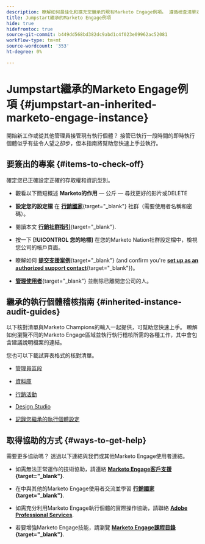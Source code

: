 ```yaml
---
description: 瞭解如何最佳化和擴充您繼承的現有Marketo Engage例項。 遵循檢查清單以稽核管理員設定並維護資料庫衛生。
title: Jumpstart繼承的Marketo Engage例項
hide: true
hidefromtoc: true
source-git-commit: b449dd568bd382dc9abd1c4f023e09962ac52081
workflow-type: tm+mt
source-wordcount: '353'
ht-degree: 0%

---
```


# Jumpstart繼承的Marketo Engage例項 {#jumpstart-an-inherited-marketo-engage-instance}

開始新工作或從其他管理員接管現有執行個體？ 接管已執行一段時間的即時執行個體似乎有些令人望之卻步，但本指南將幫助您快速上手並執行。

## 要簽出的專案 {#items-to-check-off}

確定您已正確設定正確的存取權和資訊型別。

* 觀看以下簡短概述 **Marketo的作用**  — 公斤 — 尋找更好的影片或DELETE

* **設定您的設定檔** 在 [**行銷國家**](https://nation.marketo.com/){target="_blank"} 社群（需要使用者名稱和密碼）。

* 閱讀本文 [**行銷社群指引**](https://nation.marketo.com/t5/community-guidelines/ct-p/community-guidelines){target="_blank"}.

* 按一下 **[!UICONTROL 您的地標]** 在您的Marketo Nation社群設定檔中，檢視您公司的帳戶頁面。

* 瞭解如何 [**提交支援案例**](https://nation.marketo.com/t5/Knowledgebase/Submitting-a-Support-Case-to-Marketo-Support/ta-p/252201){target="_blank"} (and confirm you're [**set up as an authorized support contact**](https://nation.marketo.com/t5/Knowledgebase/Managing-Authorized-Support-Contacts/ta-p/254341){target="_blank"})。

* [**管理使用者**](/help/marketo/product-docs/administration/users-and-roles/managing-marketo-users.md){target="_blank"} 並刪除已離開您公司的人。

## 繼承的執行個體稽核指南 {#inherited-instance-audit-guides}

以下核對清單與Marketo Champions的輸入一起提供，可幫助您快速上手。 瞭解如何瀏覽不同的Marketo Engage區域並執行執行稽核所需的各種工作，其中會包含建議說明檔案的連結。

您也可以下載試算表格式的核對清單。

* [管理員區段](/help/marketo/getting-started/inheriting-a-marketo-instance/new-inherit-doc-1.md)

* [資料庫](/help/marketo/getting-started/inheriting-a-marketo-instance/new-inherit-doc-2.md)

* [行銷活動](/help/marketo/getting-started/inheriting-a-marketo-instance/new-inherit-doc-3.md)

* [Design Studio](/help/marketo/getting-started/inheriting-a-marketo-instance/new-inherit-doc-4.md)

* [記錄您繼承的執行個體設定](/help/marketo/getting-started/inheriting-a-marketo-instance/new-inherit-doc-5.md)

## 取得協助的方式 {#ways-to-get-help}

需要更多協助嗎？ 透過以下連結與我們或其他Marketo Engage使用者連結。

* 如需無法正常運作的技術協助，請連絡 **[Marketo Engage客戶支援](https://nation.marketo.com/t5/Support/ct-p/Support){target="_blank"}**.

* 在中與其他的Marketo Engage使用者交流並學習 **[行銷國家](https://nation.marketo.com/){target="_blank"}**.

* 如需充分利用Marketo Engage執行個體的實際操作協助，請聯絡 **[Adobe Professional Services](https://business.adobe.com/products/marketo/services-support.html)**.

* 若要增強Marketo Engage技能，請瀏覽 **[Marketo Engage課程目錄](https://learning.adobe.com/catalog.html?products=Marketo%20Engage){target="_blank"}**.
